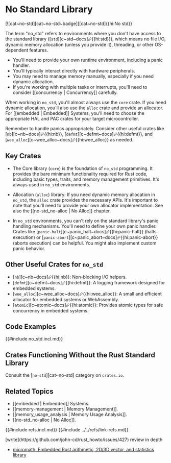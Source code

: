 # No Standard Library

[![cat~no-std][cat~no-std~badge]][cat~no-std]{{hi:No std}}

The term "no_std" refers to environments where you don't have access to the standard library ([`std`][c~std~docs]⮳{{hi:std}}), which means no file I/O, dynamic memory allocation (unless you provide it), threading, or other OS-dependent features.

- You'll need to provide your own runtime environment, including a panic handler.
- You'll typically interact directly with hardware peripherals.
- You may need to manage memory manually, especially if you need dynamic allocation.
- If you're working with multiple tasks or interrupts, you'll need to consider [[concurrency | Concurrency]] carefully.

When working in `no_std`, you'll almost always use the `core` crate. If you need dynamic allocation, you'll also use the `alloc` crate and provide an allocator. For [[embedded | Embedded]] Systems, you'll need to choose the appropriate HAL and PAC crates for your target microcontroller.

Remember to handle panics appropriately. Consider other useful crates like [`nb`][c~nb~docs]⮳{{hi:nb}}, [`defmt`][c~defmt~docs]⮳{{hi:defmt}}, and [`wee_alloc`][c~wee_alloc~docs]⮳{{hi:wee_alloc}} as needed.

## Key Crates

- The Core library (`core`) is the foundation of `no_std` programming. It provides the bare minimum functionality required for Rust code, including basic types, traits, and memory management primitives. It's always used in `no_std` environments.

- Allocation (`alloc`) library: If you need dynamic memory allocation in `no_std`, the `alloc` crate provides the necessary APIs. It's important to note that you'll need to provide your own allocator implementation. See also the [[no-std_no-alloc | No Alloc]] chapter.

- In `no_std` environments, you can't rely on the standard library's panic handling mechanisms. You'll need to define your own panic handler. Crates like [`panic-halt`][c~panic_halt~docs]⮳{{hi:panic-halt}} (halts execution) or [`panic-abort`][c~panic_abort~docs]⮳{{hi:panic-abort}} (aborts execution) can be helpful. You might also implement custom panic behavior.

## Other Useful Crates for `no_std`

- [`nb`][c~nb~docs]⮳{{hi:nb}}: Non-blocking I/O helpers.
- [`defmt`][c~defmt~docs]⮳{{hi:defmt}}: A logging framework designed for embedded systems.
- [`wee_alloc`][c~wee_alloc~docs]⮳{{hi:wee_alloc}}: A small and efficient allocator for embedded systems or WebAssembly.
- [`atomic`][c~atomic~docs]⮳{{hi:atomic}}: Provides atomic types for safe concurrency in embedded systems.

## Code Examples

{{#include no_std.incl.md}}

## Crates Functioning Without the Rust Standard Library

Consult the [`no-std`][cat~no-std] category on `crates.io`.

## Related Topics

- [[embedded | Embedded]] Systems.
- [[memory-management | Memory Management]].
- [[memory_usage_analysis | Memory Usage Analysis]].
- [[no-std_no-alloc | No Alloc]].

{{#include refs.incl.md}}
{{#include ../../refs/link-refs.md}}

<div class="hidden">
[write](https://github.com/john-cd/rust_howto/issues/427)
review in depth

- [micromath: Embedded Rust arithmetic, 2D/3D vector, and statistics library](https://github.com/tarcieri/micromath)

</div>
